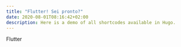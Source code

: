 ```yaml
---
title: "Flutter! Sei pronto?"
date: 2020-08-01T08:16:42+02:00
description: Here is a demo of all shortcodes available in Hugo.
---
```


Flutter
